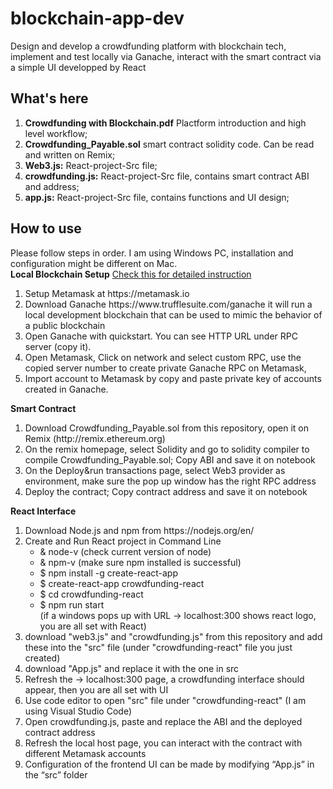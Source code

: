 # blockchain-app-dev
Design and develop a crowdfunding platform with blockchain tech, implement and test locally via Ganache, interact with the smart contract via a simple UI developped by React
## What's here
<ol> 
<li> <b> Crowdfunding with Blockchain.pdf</b> Plactform introduction and high level workflow;
<li> <b> Crowdfunding_Payable.sol</b> smart contract solidity code. Can be read and written on Remix;
<li> <b> Web3.js:</b> React-project-Src file; 
<li> <b> crowdfunding.js:</b> React-project-Src file, contains smart contract ABI and address;
<li> <b> app.js:</b>  React-project-Src file, contains functions and UI design;
</ol>

## How to use 
Please follow steps in order. I am using Windows PC, installation and configuration might be different on Mac.<br>
<b>Local Blockchain Setup</b> [Check this for detailed instruction](https://medium.com/@kacharlabhargav21/using-ganache-with-remix-and-metamask-446fe5748ccf)
<ol>
<li>Setup Metamask at https://metamask.io
<li>Download Ganache https://www.trufflesuite.com/ganache it will run a local development blockchain that can be used to mimic the behavior of a public blockchain
<li>Open Ganache with quickstart. You can see HTTP URL under RPC server (copy it).
<li>Open Metamask, Click on network and select custom RPC, use the copied server number to create private Ganache RPC on Metamask,
<li> Import account to Metamask by copy and paste private key of accounts created in Ganache.
</ol>
<b> Smart Contract</b>
<ol>
<li> Download Crowdfunding_Payable.sol from this repository, open it on Remix (http://remix.ethereum.org)
<li> On the remix homepage, select Solidity and go to solidity compiler to compile Crowdfunding_Payable.sol; Copy ABI and save it on notebook
<li> On the Deploy&run transactions page, select Web3 provider as environment, make sure the pop up window has the right RPC address
<li>Deploy the contract; Copy contract address and save it on notebook
</ol>
<b>React Interface</b>
<ol>
<li>Download Node.js and npm from https://nodejs.org/en/
<li>Create and Run React project in Command Line <br>
 <ul>
  <li>& node-v (check current version of node)</li>
  <li>& npm-v (make sure npm installed is successful)</li>
  <li>$ npm install -g create-react-app </li>
  <li>$ create-react-app crowdfunding-react</li>
  <li>$ cd crowdfunding-react</li>
  <li>$ npm run start</li> (if a windows pops up with URL -> localhost:300 shows react logo, you are all set with React)
 </ul>
 <li> download "web3.js" and "crowdfunding.js" from this repository and add these into the "src" file (under "crowdfunding-react" file you just created)
 <li> download "App.js" and replace it with the one in src
 <li> Refresh the -> localhost:300 page, a crowdfunding interface should appear, then you are all set with UI
 <li> Use code editor to open "src" file under "crowdfunding-react" (I am using Visual Studio Code)
 <li> Open crowdfunding.js, paste and replace the ABI and the deployed contract address
 <li> Refresh the local host page, you can interact with the contract with different Metamask accounts
 <li>Configuration of the frontend UI can be made by modifying “App.js” in the “src” folder
</ol>
